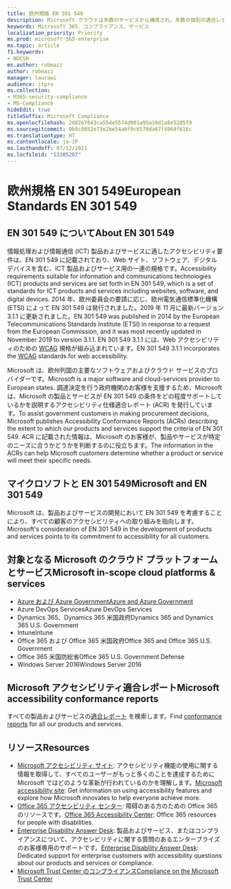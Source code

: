 ```yaml
---
title: 欧州規格 EN 301 549
description: Microsoft クラウドは多数のサービスから構成され、多数の個別の適合レポートに記載されています。
keywords: Microsoft 365、コンプライアンス、サービス
localization_priority: Priority
ms.prod: microsoft-365-enterprise
ms.topic: article
f1.keywords:
- NOCSH
ms.author: robmazz
author: robmazz
manager: laurawi
audience: itpro
ms.collection:
- M365-security-compliance
- MS-Compliance
hideEdit: true
titleSuffix: Microsoft Compliance
ms.openlocfilehash: 2d02e7643ca554e55f4d901a95a39d1a8e5285f9
ms.sourcegitcommit: 9b0c8852e73e2be54a0f9c6570da67f4964f616c
ms.translationtype: HT
ms.contentlocale: ja-JP
ms.lasthandoff: 07/12/2021
ms.locfileid: "53385207"
---
```

# <a name="european-standards-en-301-549"></a><span data-ttu-id="74b53-104">欧州規格 EN 301 549</span><span class="sxs-lookup"><span data-stu-id="74b53-104">European Standards EN 301 549</span></span>

## <a name="about-en-301-549"></a><span data-ttu-id="74b53-105">EN 301 549 について</span><span class="sxs-lookup"><span data-stu-id="74b53-105">About EN 301 549</span></span>

<span data-ttu-id="74b53-106">情報処理および情報通信 (ICT) 製品およびサービスに適したアクセシビリティ要件は、EN 301 549 に記載されており、Web サイト、ソフトウェア、デジタル デバイスを含む、ICT 製品およびサービス用の一連の規格です。</span><span class="sxs-lookup"><span data-stu-id="74b53-106">Accessibility requirements suitable for information and communications technologies (ICT) products and services are set forth in EN 301 549, which is a set of standards for ICT products and services including websites, software, and digital devices.</span></span> <span data-ttu-id="74b53-107">2014 年、欧州委員会の要請に応じ、欧州電気通信標準化機構 (ETSI) によって EN 301 549 は発行されました。2019 年 11 月に最新バージョン 3.1.1 に更新されました。</span><span class="sxs-lookup"><span data-stu-id="74b53-107">EN 301 549 was published in 2014 by the European Telecommunications Standards Institute (ETSI) in response to a request from the European Commission, and it was most recently updated in November 2019 to version 3.1.1.</span></span> <span data-ttu-id="74b53-108">EN 301 549 3.1.1 には、Web アクセシビリティのための [WCAG](offering-WCAG-2-1.md) 規格が組み込まれています。</span><span class="sxs-lookup"><span data-stu-id="74b53-108">EN 301 549 3.1.1 incorporates the [WCAG](offering-WCAG-2-1.md) standards for web accessibility.</span></span>

<span data-ttu-id="74b53-109">Microsoft は、欧州列国の主要なソフトウェアおよびクラウド サービスのプロバイダーです。</span><span class="sxs-lookup"><span data-stu-id="74b53-109">Microsoft is a major software and cloud-services provider to European states.</span></span> <span data-ttu-id="74b53-110">調達決定を行う政府機関のお客様を支援するため、Microsoft は、Microsoft の製品とサービスが EN 301 549 の条件をどの程度サポートしているかを説明するアクセシビリティ仕様適合レポート (ACR) を発行しています。</span><span class="sxs-lookup"><span data-stu-id="74b53-110">To assist government customers in making procurement decisions, Microsoft publishes Accessibility Conformance Reports (ACRs) describing the extent to which our products and services support the criteria of EN 301 549.</span></span> <span data-ttu-id="74b53-111">ACR に記載された情報は、Microsoft のお客様が、製品やサービスが特定のニーズに合うかどうかを判断するのに役立ちます。</span><span class="sxs-lookup"><span data-stu-id="74b53-111">The information in the ACRs can help Microsoft customers determine whether a product or service will meet their specific needs.</span></span>

## <a name="microsoft-and-en-301-549"></a><span data-ttu-id="74b53-112">マイクロソフトと EN 301 549</span><span class="sxs-lookup"><span data-stu-id="74b53-112">Microsoft and EN 301 549</span></span>

<span data-ttu-id="74b53-113">Microsoft は、製品およびサービスの開発において EN 301 549 を考慮することにより、すべての顧客のアクセシビリティへの取り組みを指向します。</span><span class="sxs-lookup"><span data-stu-id="74b53-113">Microsoft's consideration of EN 301 549 in the development of products and services points to its commitment to accessibility for all customers.</span></span>

## <a name="microsoft-in-scope-cloud-platforms--services"></a><span data-ttu-id="74b53-114">対象となる Microsoft のクラウド プラットフォームとサービス</span><span class="sxs-lookup"><span data-stu-id="74b53-114">Microsoft in-scope cloud platforms & services</span></span>

- [<span data-ttu-id="74b53-115">Azure および Azure Government</span><span class="sxs-lookup"><span data-stu-id="74b53-115">Azure and Azure Government</span></span>](https://go.microsoft.com/fwlink/p/?linkid=2051569)
- <span data-ttu-id="74b53-116">Azure DevOps Services</span><span class="sxs-lookup"><span data-stu-id="74b53-116">Azure DevOps Services</span></span>
- <span data-ttu-id="74b53-117">Dynamics 365、Dynamics 365 米国政府</span><span class="sxs-lookup"><span data-stu-id="74b53-117">Dynamics 365 and Dynamics 365 U.S. Government</span></span>
- <span data-ttu-id="74b53-118">Intune</span><span class="sxs-lookup"><span data-stu-id="74b53-118">Intune</span></span>
- <span data-ttu-id="74b53-119">Office 365 および Office 365 米国政府</span><span class="sxs-lookup"><span data-stu-id="74b53-119">Office 365 and Office 365 U.S. Government</span></span>
- <span data-ttu-id="74b53-120">Office 365 米国防総省</span><span class="sxs-lookup"><span data-stu-id="74b53-120">Office 365 U.S. Government Defense</span></span>
- <span data-ttu-id="74b53-121">Windows Server 2016</span><span class="sxs-lookup"><span data-stu-id="74b53-121">Windows Server 2016</span></span>

## <a name="microsoft-accessibility-conformance-reports"></a><span data-ttu-id="74b53-122">Microsoft アクセシビリティ適合レポート</span><span class="sxs-lookup"><span data-stu-id="74b53-122">Microsoft accessibility conformance reports</span></span>

<span data-ttu-id="74b53-123">すべての製品およびサービスの[適合レポート](https://cloudblogs.microsoft.com/industry-blog/government/2018/09/11/accessibility-conformance-reports/) を検索します。</span><span class="sxs-lookup"><span data-stu-id="74b53-123">Find [conformance reports](https://cloudblogs.microsoft.com/industry-blog/government/2018/09/11/accessibility-conformance-reports/) for all our products and services.</span></span>

## <a name="resources"></a><span data-ttu-id="74b53-124">リソース</span><span class="sxs-lookup"><span data-stu-id="74b53-124">Resources</span></span>

- <span data-ttu-id="74b53-125">[Microsoft アクセシビリティ サイト](https://www.microsoft.com/accessibility): アクセシビリティ機能の使用に関する情報を取得して、すべてのユーザーがもっと多くのことを達成するために Microsoft ではどのような革新が行われているのかを理解します。</span><span class="sxs-lookup"><span data-stu-id="74b53-125">[Microsoft accessibility site](https://www.microsoft.com/accessibility): Get information on using accessibility features and explore how Microsoft innovates to help everyone achieve more.</span></span>
- <span data-ttu-id="74b53-126">[Office 365 アクセシビリティ センター](https://go.microsoft.com/fwlink/p/?linkid=2051801): 障碍のある方のための Office 365 のリソースです。</span><span class="sxs-lookup"><span data-stu-id="74b53-126">[Office 365 Accessibility Center](https://go.microsoft.com/fwlink/p/?linkid=2051801): Office 365 resources for people with disabilities.</span></span>
- <span data-ttu-id="74b53-127">[Enterprise Disability Answer Desk](https://go.microsoft.com/fwlink/p/?linkid=2050890): 製品およびサービス、またはコンプライアンスについて、アクセシビリティに関する質問のあるエンタープライズのお客様専用のサポートです。</span><span class="sxs-lookup"><span data-stu-id="74b53-127">[Enterprise Disability Answer Desk](https://go.microsoft.com/fwlink/p/?linkid=2050890): Dedicated support for enterprise customers with accessibility questions about our products and services or compliance.</span></span>
- [<span data-ttu-id="74b53-128">Microsoft Trust Center のコンプライアンス</span><span class="sxs-lookup"><span data-stu-id="74b53-128">Compliance on the Microsoft Trust Center</span></span>](https://www.microsoft.com/trust-center/compliance/compliance-overview)
